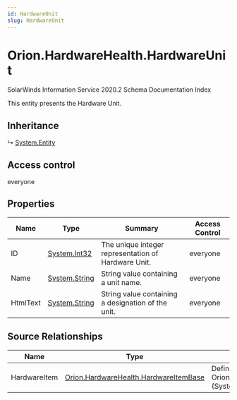 ```yaml
---
id: HardwareUnit
slug: HardwareUnit
---
```


# Orion.HardwareHealth.HardwareUnit

SolarWinds Information Service 2020.2 Schema Documentation Index

This entity presents the Hardware Unit.

## Inheritance

↳ [System.Entity](./../System/Entity)

## Access control

everyone

## Properties

| Name | Type | Summary | Access Control |
| ------ | ------ | ------ | ------ |
| ID | [System.Int32](https://docs.microsoft.com/en-us/dotnet/api/system.int32) | The unique integer representation of Hardware Unit. | everyone |
| Name | [System.String](https://docs.microsoft.com/en-us/dotnet/api/system.string) | String value containing a unit name. | everyone |
| HtmlText | [System.String](https://docs.microsoft.com/en-us/dotnet/api/system.string) | String value containing a designation of the unit. | everyone |

## Source Relationships

| Name | Type | Notes |
| ------ | ------ | ------ |
| HardwareItem | [Orion.HardwareHealth.HardwareItemBase](./../Orion.HardwareHealth/HardwareItemBase) | Defined by relationship Orion.HardwareHealth.HardwareItemBaseReferenceHardwareUnit (System.Reference) |


